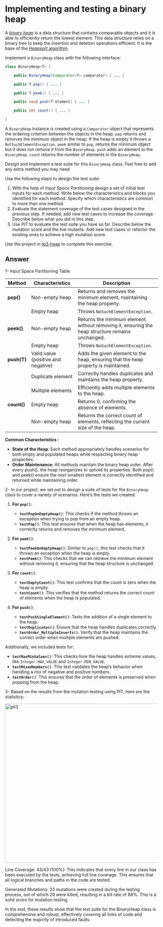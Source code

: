# Implementing and testing a binary heap

A [*binary heap*](https://en.wikipedia.org/wiki/Binary_heap) is a data structure that contains comparable objects and it is able to efficiently return the lowest element.
This data structure relies on a binary tree to keep the insertion and deletion operations efficient. It is the base of the [*Heapsort* algorithm](https://en.wikipedia.org/wiki/Heapsort).

Implement a `BinaryHeap` class with the following interface:

```java
class BinaryHeap<T> {

    public BinaryHeap(Comparator<T> comparator) { ... }

    public T pop() { ... }

    public T peek() { ... }

    public void push(T element) { ... }

    public int count() { ... }

}
```

A `BinaryHeap` instance is created using a `Comparator` object that represents the ordering criterion between the objects in the heap.
`pop` returns and removes the minimum object in the heap. If the heap is empty it throws a `NotSuchElementException`.
`peek` similar to `pop`, returns the minimum object but it does not remove it from the `BinaryHeap`.
`push` adds an element to the `BinaryHeap`.
`count` returns the number of elements in the `BinaryHeap`.

Design and implement a test suite for this `BinaryHeap` class.
Feel free to add any extra method you may need.

Use the following steps to design the test suite:

1. With the help of *Input Space Partitioning* design a set of initial test inputs for each method. Write below the characteristics and blocks you identified for each method. Specify which characteristics are common to more than one method.
2. Evaluate the statement coverage of the test cases designed in the previous step. If needed, add new test cases to increase the coverage. Describe below what you did in this step.
3. Use PIT to evaluate the test suite you have so far. Describe below the mutation score and the live mutants. Add new test cases or refactor the existing ones to achieve a high mutation score.

Use the project in [tp3-heap](../code/tp3-heap) to complete this exercise.

## Answer

1- Input Space Partitioning Table 

| Method        | Characteristics                      | Description                                                                                 |
|---------------|--------------------------------------|---------------------------------------------------------------------------------------------|
| **pop()**     | Non-empty heap                       | Returns and removes the minimum element, maintaining the heap property.                    |
|               | Empty heap                           | Throws `NoSuchElementException`.                                                            |
| **peek()**    | Non-empty heap                       | Returns the minimum element without removing it, ensuring the heap structure remains unchanged. |
|               | Empty heap                           | Throws `NoSuchElementException`.                                                            |
| **push(T)**   | Valid value (positive and negative) | Adds the given element to the heap, ensuring that the heap property is maintained.         |
|               | Duplicate element                    | Correctly handles duplicates and maintains the heap property.                               |
|               | Multiple elements                    | Efficiently adds multiple elements to the heap. |
| **count()**   | Empty heap                  | Returns 0, confirming the absence of elements.                               |
|               |  Non-empty heap                                    | Returns the correct count of elements, reflecting the current size of the heap. |

**Common Characteristics :**

- **State of the Heap**: Each method appropriately handles scenarios for both empty and populated heaps while respecting binary heap properties.
- **Order Maintenance**: All methods maintain the binary heap order. After every push(), the heap reorganizes to uphold its properties. Both pop() and peek() ensure the next smallest element is correctly identified and returned while maintaining order.

2- 
In our project, we set out to design a suite of tests for the `BinaryHeap` class to cover a variety of scenarios.
Here’s the tests we created:

1. **For `pop()`**:
   - **`testPopOnEmptyHeap()`**: This checks if the method throws an exception when trying to pop from an empty heap.
   - **`testPop()`**: This test ensures that when the heap has elements, it correctly returns and removes the minimum element.

2. **For `peek()`**:
   - **`testPeekOnEmptyHeap()`**: Similar to `pop()`, this test checks that it throws an exception when the heap is empty.
   - **`testPeek()`**: This checks that we can retrieve the minimum element without removing it, ensuring that the heap structure is unchanged.

3. **For `count()`**:
   - **`testEmptyCount()`**: This test confirms that the count is zero when the heap is empty.
   - **`testCount()`**: This verifies that the method returns the correct count of elements when the heap is populated.

4. **For `push()`**:
   - **`testPushSingleElement()`**: Tests the addition of a single element to the heap.
   - **`testDuplicates()`**: Ensure that the heap handles duplicates correctly.
   - **`testOrder_MultipleInserts()`**: Verify that the heap maintains the correct order when multiple elements are pushed.

Additionally, we included tests for:
- **`testMaxMinValues()`**: This checks how the heap handles extreme values, like `Integer.MAX_VALUE` and `Integer.MIN_VALUE`.
- **`testMixedNumbers()`**: This test validates the heap’s behavior when handling a mix of negative and positive numbers.
- **`testOrder()`**: This ensures that the order of elements is preserved when popping from the heap.

3- Based on the results from the mutation testing using PIT, here are the statistics:

<img width="523" alt="pit3" src="https://github.com/user-attachments/assets/374759ad-490e-43e9-b83a-c0d28ddb7dfd">

Line Coverage: 43/43 (100%): This indicates that every line in our class has been executed by the tests, achieving full line coverage. This ensures that all logical branches and paths in the code are tested.

Generated Mutations: 33 mutations were created during the testing process, out of which 29 were killed, resulting in a kill rate of 88%. This is a solid score for mutation testing.

In the end, these results show that the test suite for the BinaryHeap class is comprehensive and robust, effectively covering all lines of code and detecting the majority of introduced faults.
